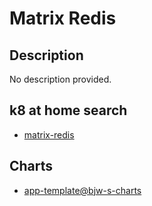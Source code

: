 # Matrix Redis

## Description

No description provided.

## k8 at home search

- [matrix-redis](https://nanne.dev/k8s-at-home-search/#/matrix-redis)

## Charts

- [app-template@bjw-s-charts](https://bjw-s.github.io/helm-charts/)
